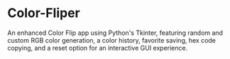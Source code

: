 # Color-Fliper
 An enhanced Color Flip app using Python's Tkinter, featuring random and custom RGB color generation, a color history, favorite saving, hex code copying, and a reset option for an interactive GUI experience.
